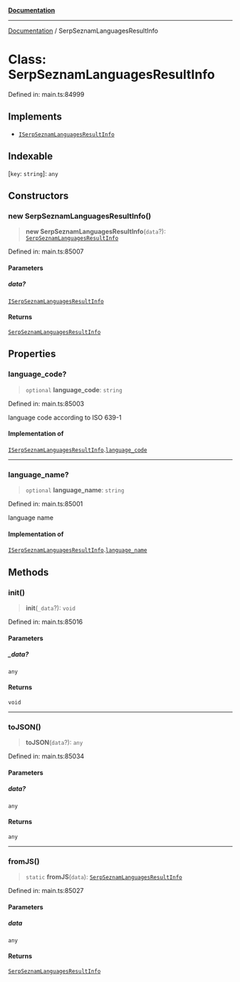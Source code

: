 [**Documentation**](../README.md)

***

[Documentation](../README.md) / SerpSeznamLanguagesResultInfo

# Class: SerpSeznamLanguagesResultInfo

Defined in: main.ts:84999

## Implements

- [`ISerpSeznamLanguagesResultInfo`](../interfaces/ISerpSeznamLanguagesResultInfo.md)

## Indexable

\[`key`: `string`\]: `any`

## Constructors

### new SerpSeznamLanguagesResultInfo()

> **new SerpSeznamLanguagesResultInfo**(`data`?): [`SerpSeznamLanguagesResultInfo`](SerpSeznamLanguagesResultInfo.md)

Defined in: main.ts:85007

#### Parameters

##### data?

[`ISerpSeznamLanguagesResultInfo`](../interfaces/ISerpSeznamLanguagesResultInfo.md)

#### Returns

[`SerpSeznamLanguagesResultInfo`](SerpSeznamLanguagesResultInfo.md)

## Properties

### language\_code?

> `optional` **language\_code**: `string`

Defined in: main.ts:85003

language code according to ISO 639-1

#### Implementation of

[`ISerpSeznamLanguagesResultInfo`](../interfaces/ISerpSeznamLanguagesResultInfo.md).[`language_code`](../interfaces/ISerpSeznamLanguagesResultInfo.md#language_code)

***

### language\_name?

> `optional` **language\_name**: `string`

Defined in: main.ts:85001

language name

#### Implementation of

[`ISerpSeznamLanguagesResultInfo`](../interfaces/ISerpSeznamLanguagesResultInfo.md).[`language_name`](../interfaces/ISerpSeznamLanguagesResultInfo.md#language_name)

## Methods

### init()

> **init**(`_data`?): `void`

Defined in: main.ts:85016

#### Parameters

##### \_data?

`any`

#### Returns

`void`

***

### toJSON()

> **toJSON**(`data`?): `any`

Defined in: main.ts:85034

#### Parameters

##### data?

`any`

#### Returns

`any`

***

### fromJS()

> `static` **fromJS**(`data`): [`SerpSeznamLanguagesResultInfo`](SerpSeznamLanguagesResultInfo.md)

Defined in: main.ts:85027

#### Parameters

##### data

`any`

#### Returns

[`SerpSeznamLanguagesResultInfo`](SerpSeznamLanguagesResultInfo.md)
